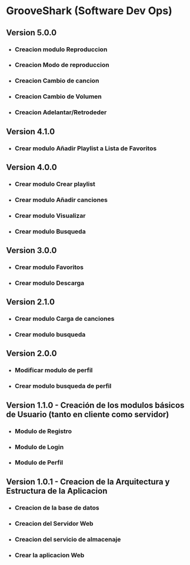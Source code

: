 # GrooveShark (Software Dev Ops)

## Version 5.0.0
- ### Creacion modulo Reproduccion
- ### Creacion Modo de reproduccion
- ### Creacion Cambio de cancion
- ### Creacion Cambio de Volumen
- ### Creacion Adelantar/Retrodeder

## Version 4.1.0

- ### Crear modulo Añadir Playlist a Lista de Favoritos

## Version 4.0.0

- ### Crear modulo Crear playlist
- ### Crear modulo Añadir canciones
- ### Crear modulo Visualizar
- ### Crear modulo Busqueda

## Version 3.0.0

- ### Crear modulo Favoritos
- ### Crear modulo Descarga

## Version 2.1.0

- ### Crear modulo Carga de canciones
- ### Crear modulo busqueda

## Version 2.0.0

- ### Modificar modulo de perfil
- ### Crear modulo busqueda de perfil

## Version 1.1.0 - Creación de los modulos básicos de Usuario (tanto en cliente como servidor)

- ### Modulo de Registro
- ### Modulo de Login
- ### Modulo de Perfil

## Version 1.0.1 - Creacion de la Arquitectura y Estructura de la Aplicacion

- ### Creacion de la base de datos
- ### Creacion del Servidor Web
- ### Creacion del servicio de almacenaje
- ### Crear la aplicacion Web
